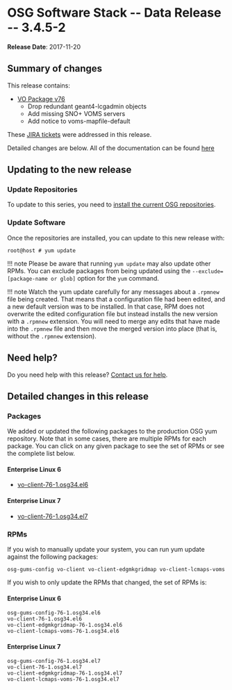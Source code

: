 OSG Software Stack -- Data Release -- 3.4.5-2
==============================================

**Release Date**: 2017-11-20

Summary of changes
------------------

This release contains:

-   [VO Package v76](https://github.com/opensciencegrid/osg-vo-config/releases/tag/release-76)
    -   Drop redundant geant4-lcgadmin objects
    -   Add missing SNO+ VOMS servers
    -   Add notice to voms-mapfile-default

These [JIRA tickets](https://jira.opensciencegrid.org/issues/?jql=project%20%3D%20SOFTWARE%20AND%20fixVersion%20%3D%203.4.5-2%20ORDER%20BY%20priority%20DESC%2C%20key%20DESC) were addressed in this release.

Detailed changes are below. All of the documentation can be found [here](../../)

Updating to the new release
---------------------------

### Update Repositories

To update to this series, you need to [install the current OSG repositories](../../common/yum#install-osg-repositories).

### Update Software

Once the repositories are installed, you can update to this new release with:

``` console
root@host # yum update
```

!!! note
    Please be aware that running `yum update` may also update other RPMs. You can exclude packages from being updated using the `--exclude=[package-name or glob]` option for the `yum` command.

!!! note
    Watch the yum update carefully for any messages about a `.rpmnew` file being created. That means that a configuration file had been edited, and a new default version was to be installed. In that case, RPM does not overwrite the edited configuration file but instead installs the new version with a `.rpmnew` extension. You will need to merge any edits that have made into the `.rpmnew` file and then move the merged version into place (that is, without the `.rpmnew` extension).

Need help?
----------

Do you need help with this release? [Contact us for help](../../common/help).

Detailed changes in this release
--------------------------------

### Packages

We added or updated the following packages to the production OSG yum repository. Note that in some cases, there are multiple RPMs for each package. You can click on any given package to see the set of RPMs or see the complete list below.

#### Enterprise Linux 6

-   [vo-client-76-1.osg34.el6](https://koji.chtc.wisc.edu/koji/search?match=glob&type=build&terms=vo-client-76-1.osg34.el6)

#### Enterprise Linux 7

-   [vo-client-76-1.osg34.el7](https://koji.chtc.wisc.edu/koji/search?match=glob&type=build&terms=vo-client-76-1.osg34.el7)

### RPMs

If you wish to manually update your system, you can run yum update against the following packages:

    osg-gums-config vo-client vo-client-edgmkgridmap vo-client-lcmaps-voms

If you wish to only update the RPMs that changed, the set of RPMs is:

#### Enterprise Linux 6

``` file
osg-gums-config-76-1.osg34.el6
vo-client-76-1.osg34.el6
vo-client-edgmkgridmap-76-1.osg34.el6
vo-client-lcmaps-voms-76-1.osg34.el6
```

#### Enterprise Linux 7

``` file
osg-gums-config-76-1.osg34.el7
vo-client-76-1.osg34.el7
vo-client-edgmkgridmap-76-1.osg34.el7
vo-client-lcmaps-voms-76-1.osg34.el7
```

